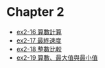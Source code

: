 # Chapter 2
* [ex2-16 算數計算](ex2-16.c)
* [ex2-17 最終速度](ex2-17.c)
* [ex2-18 整數比較](ex2-18.c)
* [ex2-19 算數、最大值與最小值](ex2-19.c)
